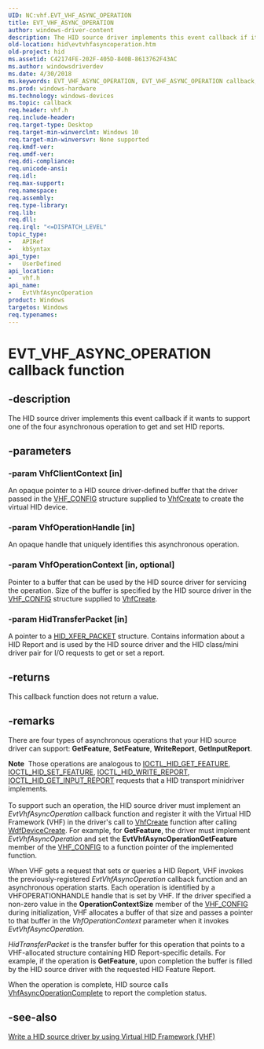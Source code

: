 ```yaml
---
UID: NC:vhf.EVT_VHF_ASYNC_OPERATION
title: EVT_VHF_ASYNC_OPERATION
author: windows-driver-content
description: The HID source driver implements this event callback if it wants to support one of the four asynchronous operation to get and set HID reports.
old-location: hid\evtvhfasyncoperation.htm
old-project: hid
ms.assetid: C42174FE-202F-405D-840B-8613762F43AC
ms.author: windowsdriverdev
ms.date: 4/30/2018
ms.keywords: EVT_VHF_ASYNC_OPERATION, EVT_VHF_ASYNC_OPERATION callback, EvtVhfAsyncOperation, EvtVhfAsyncOperation callback function [Human Input Devices], hid.evtvhfasyncoperation, vhf/EvtVhfAsyncOperation
ms.prod: windows-hardware
ms.technology: windows-devices
ms.topic: callback
req.header: vhf.h
req.include-header: 
req.target-type: Desktop
req.target-min-winverclnt: Windows 10
req.target-min-winversvr: None supported
req.kmdf-ver: 
req.umdf-ver: 
req.ddi-compliance: 
req.unicode-ansi: 
req.idl: 
req.max-support: 
req.namespace: 
req.assembly: 
req.type-library: 
req.lib: 
req.dll: 
req.irql: "<=DISPATCH_LEVEL"
topic_type:
-	APIRef
-	kbSyntax
api_type:
-	UserDefined
api_location:
-	vhf.h
api_name:
-	EvtVhfAsyncOperation
product: Windows
targetos: Windows
req.typenames: 
---
```


# EVT_VHF_ASYNC_OPERATION callback function


## -description


The HID source driver implements this event callback if it wants to support one of the four asynchronous operation to get and set HID reports.


## -parameters




### -param VhfClientContext [in]

An opaque pointer to a HID source driver-defined buffer that the driver passed in the <a href="https://msdn.microsoft.com/library/windows/hardware/dn925044">VHF_CONFIG</a> structure supplied to <a href="https://msdn.microsoft.com/library/windows/hardware/dn925036">VhfCreate</a> to create the virtual HID device.


### -param VhfOperationHandle [in]

An opaque handle that uniquely identifies this asynchronous operation. 


### -param VhfOperationContext [in, optional]

Pointer to a buffer that can be used by the HID source driver for servicing the operation. Size of the buffer is specified by the HID source driver in the <a href="https://msdn.microsoft.com/library/windows/hardware/dn925044">VHF_CONFIG</a> structure supplied to <a href="https://msdn.microsoft.com/library/windows/hardware/dn925036">VhfCreate</a>.


### -param HidTransferPacket [in]

A pointer to a <a href="https://msdn.microsoft.com/library/windows/hardware/ff539949">HID_XFER_PACKET</a> structure. Contains information about a HID Report and is used by the HID source driver and the HID class/mini driver pair for I/O requests to get or set a report.


## -returns



This callback function does not return a value.




## -remarks



There are four types of asynchronous operations that your HID source driver can support: <b>GetFeature</b>, <b>SetFeature</b>, <b>WriteReport</b>, <b>GetInputReport</b>. 

<div class="alert"><b>Note</b>  Those operations are analogous to <a href="https://msdn.microsoft.com/library/windows/hardware/ff541100">IOCTL_HID_GET_FEATURE</a>, <a href="https://msdn.microsoft.com/library/windows/hardware/ff541176">IOCTL_HID_SET_FEATURE</a>, <a href="https://msdn.microsoft.com/library/windows/hardware/hh439646">IOCTL_HID_WRITE_REPORT</a>, <a href="https://msdn.microsoft.com/library/windows/hardware/ff541126">IOCTL_HID_GET_INPUT_REPORT</a> requests that a HID transport minidriver implements.</div>
<div> </div>
To support such an operation, the HID source driver must implement an <i>EvtVhfAsyncOperation</i> callback function and register it with the Virtual HID Framework (VHF) in the driver's call to <a href="https://msdn.microsoft.com/library/windows/hardware/dn925036">VhfCreate</a> function after calling <a href="https://msdn.microsoft.com/library/windows/hardware/ff545926">WdfDeviceCreate</a>.  For example, for <b>GetFeature</b>, the driver must implement  <i>EvtVhfAsyncOperation</i> and set the <b>EvtVhfAsyncOperationGetFeature</b> member of the <a href="https://msdn.microsoft.com/library/windows/hardware/dn925044">VHF_CONFIG</a> to a function pointer of the implemented function.

When VHF gets a request that sets or queries a HID Report, VHF invokes the previously-registered <i>EvtVhfAsyncOperation</i> callback function and an asynchronous operation starts. Each operation is identified by a VHFOPERATIONHANDLE handle that is set by VHF. If the driver specified a non-zero value in the <b>OperationContextSize</b> member of the <a href="https://msdn.microsoft.com/library/windows/hardware/dn925044">VHF_CONFIG</a> during initialization, VHF allocates a buffer of that size and passes a pointer to that buffer  in the <i>VhfOperationContext</i> parameter when it invokes  <i>EvtVhfAsyncOperation</i>. 

<i>HidTransferPacket</i> is the transfer buffer for this operation that points to a VHF-allocated structure containing HID Report-specific details. For example, if the operation is <b>GetFeature</b>, upon completion the buffer is filled by  the HID source driver with the requested HID Feature Report.

When the operation is complete, HID source calls <a href="https://msdn.microsoft.com/library/windows/hardware/dn925060">VhfAsyncOperationComplete</a> to report the completion status.




## -see-also




<a href="https://msdn.microsoft.com/26964963-792F-4529-B4FC-110BF5C65B35">Write a HID source driver by using Virtual HID Framework (VHF)</a>
 

 

